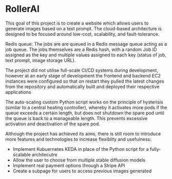 # RollerAI


This goal of this project is to create a website which allows users to generate images based on a text prompt. The cloud-based architecture is designed to be focused around low-cost, scalability, and fault-tolerance.

Redis queue: The jobs are are queued in a Redis message queue acting as a job queue. The jobs themselves are a Redis hash, with a random Job ID assigned as the key and multiple values assigned to each key (status of job, text prompt, image storage URL).


The project did not utilise full-scale CI/CD systems during development, however at an early stage of development the frontend and backend EC2 instances were configured so that on restart they pulled the latest changes from the repository and automatically built and deployed their respective applications

The auto-scaling custom Python script works on the principle of hysterisis (similar to a central heating controller), whereby it activates more pods if the queue exceeds a certain length, but does not shutdown the spare pod until the queue is back to a manageable length. This prevents excessive activation and deactivation of the spare pod.



Although the project has achieved its aims, there is still room to introduce more features and technologies to increase flexiblity and usefulness:
- Implement Kubuernetes KEDA in place of the Python script for a fully-scalable architecutre
- Allow the user to choose from multiple stable diffusion models
- Implement real payment options through a Stripe API
- Create a subpage for users to access previous images generated


